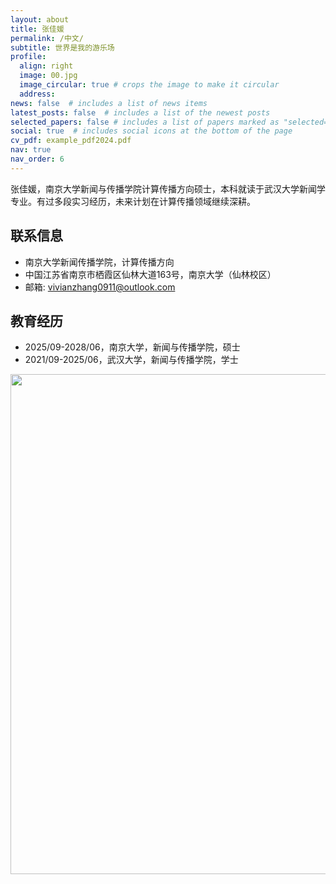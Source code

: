 ```yaml
---
layout: about
title: 张佳媛
permalink: /中文/
subtitle: 世界是我的游乐场
profile:
  align: right
  image: 00.jpg
  image_circular: true # crops the image to make it circular
  address:
news: false  # includes a list of news items
latest_posts: false  # includes a list of the newest posts
selected_papers: false # includes a list of papers marked as "selected={true}"
social: true  # includes social icons at the bottom of the page
cv_pdf: example_pdf2024.pdf
nav: true
nav_order: 6
---
```



张佳媛，南京大学新闻与传播学院计算传播方向硕士，本科就读于武汉大学新闻学专业。有过多段实习经历，未来计划在计算传播领域继续深耕。


## 联系信息
- 南京大学新闻传播学院，计算传播方向
- 中国江苏省南京市栖霞区仙林大道163号，南京大学（仙林校区）
- 邮箱: vivianzhang0911@outlook.com

## 教育经历
- 2025/09-2028/06，南京大学，新闻与传播学院，硕士
- 2021/09-2025/06，武汉大学，新闻与传播学院，学士


<a href="https://github.com/VvianZJY/VvianZJY.github.io/edit/master/_pages/%E4%B8%AD%E6%96%87.md">
  <img src="https://user-images.githubusercontent.com/543384/192227995-fdb3a693-2f68-4dc4-b9bd-06053066322f.png" width = "800" align="middle" />
</a>
